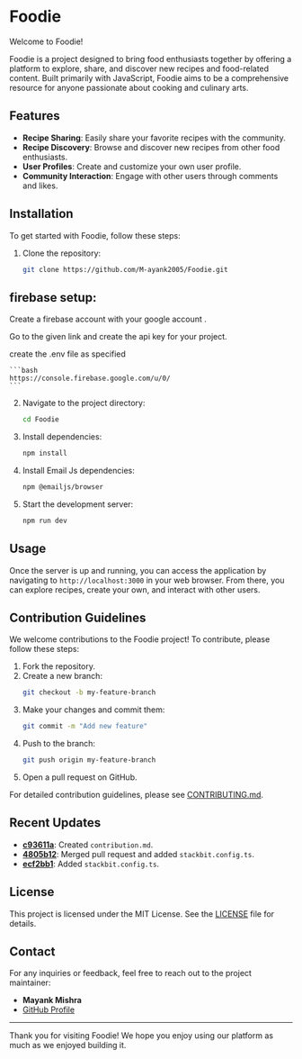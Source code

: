 # Foodie

Welcome to Foodie! 

Foodie is a project designed to bring food enthusiasts together by offering a platform to explore, share, and discover new recipes and food-related content. Built primarily with JavaScript, Foodie aims to be a comprehensive resource for anyone passionate about cooking and culinary arts.

## Features

- **Recipe Sharing**: Easily share your favorite recipes with the community.
- **Recipe Discovery**: Browse and discover new recipes from other food enthusiasts.
- **User Profiles**: Create and customize your own user profile.
- **Community Interaction**: Engage with other users through comments and likes.

## Installation

To get started with Foodie, follow these steps:

1. Clone the repository:
    ```bash
    git clone https://github.com/M-ayank2005/Foodie.git
    ```

## firebase setup: 
Create a firebase account with your google account .

Go to the given link and create the api key for your project.

create the .env file as specified

    ```bash
    https://console.firebase.google.com/u/0/
    ```
    
2. Navigate to the project directory:
    ```bash
    cd Foodie
    ```
3. Install dependencies:
    ```bash
    npm install
    ```
4. Install Email Js dependencies:
     ```bash
    npm @emailjs/browser
    ```
4. Start the development server:
    ```bash
    npm run dev
    ```

## Usage

Once the server is up and running, you can access the application by navigating to `http://localhost:3000` in your web browser. From there, you can explore recipes, create your own, and interact with other users.

## Contribution Guidelines

We welcome contributions to the Foodie project! To contribute, please follow these steps:

1. Fork the repository.
2. Create a new branch:
    ```bash
    git checkout -b my-feature-branch
    ```
3. Make your changes and commit them:
    ```bash
    git commit -m "Add new feature"
    ```
4. Push to the branch:
    ```bash
    git push origin my-feature-branch
    ```
5. Open a pull request on GitHub.

For detailed contribution guidelines, please see [CONTRIBUTING.md](CONTRIBUTING.md).

## Recent Updates

- **[c93611a](https://github.com/M-ayank2005/Foodie/commit/c93611abb5e42916cfb47f92872175add4b17c64)**: Created `contribution.md`.
- **[4805b12](https://github.com/M-ayank2005/Foodie/commit/4805b12968caf2ae1025cea466ddb9d57cc0eca1)**: Merged pull request and added `stackbit.config.ts`.
- **[ecf2bb1](https://github.com/M-ayank2005/Foodie/commit/ecf2bb1a613e2dd315188e12cf5866e56dbec69d)**: Added `stackbit.config.ts`.

## License

This project is licensed under the MIT License. See the [LICENSE](LICENSE) file for details.

## Contact

For any inquiries or feedback, feel free to reach out to the project maintainer:

- **Mayank Mishra**
- [GitHub Profile](https://github.com/M-ayank2005)

---

Thank you for visiting Foodie! We hope you enjoy using our platform as much as we enjoyed building it.
